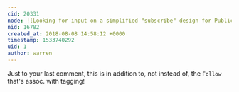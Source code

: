 ```yaml
---
cid: 20331
node: ![Looking for input on a simplified "subscribe" design for PublicLab.org posts](../notes/warren/07-24-2018/looking-for-input-on-a-simplified-subscribe-design-for-publiclab-org-posts)
nid: 16782
created_at: 2018-08-08 14:58:12 +0000
timestamp: 1533740292
uid: 1
author: warren
---
```


Just to your last comment, this is in addition to, not instead of, the `Follow` that's assoc. with tagging!